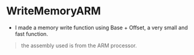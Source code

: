 # WriteMemoryARM

- I made a memory write function using Base + Offset, a very small and fast function.

> the assembly used is from the ARM processor.
